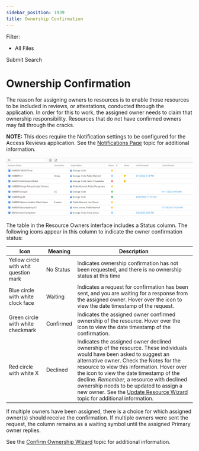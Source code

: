 ```yaml
---
sidebar_position: 1939
title: Ownership Confirmation
---
```


Filter: 

* All Files

Submit Search

# Ownership Confirmation

The reason for assigning owners to resources is to enable those resources to be included in reviews, or attestations, conducted through the application. In order for this to work, the assigned owner needs to claim that ownership responsibility. Resources that do not have confirmed owners may fall through the cracks.

**NOTE:**  This does require the Notification settings to be configured for the Access Reviews application. See the [Notifications Page](../Admin/Configuration/Notifications "Notifications Page") topic for additional information.

![Table in Resource Owners interface showing several resources being managed and all confirmation status icons](../../../../../../static/images/Auditor_10.7/Content/Resources/Images/Access/Reviews/ResourceOwners/TableStatus.png "Table in Resource Owners interface showing several resources being managed and all confirmation status icons")

The table in the Resource Owners interface includes a Status column. The following icons appear in this column to indicate the owner confirmation status:

| Icon | Meaning | Description |
| --- | --- | --- |
| Yellow circle with whit question mark | No Status | Indicates ownership confirmation has not been requested, and there is no ownership status at this time |
| Blue circle with white clock face | Waiting | Indicates a request for confirmation has been sent, and you are waiting for a response from the assigned owner. Hover over the icon to view the date timestamp of the request. |
| Green circle with white checkmark | Confirmed | Indicates the assigned owner confirmed ownership of the resource. Hover over the icon to view the date timestamp of the confirmation. |
| Red circle with white X | Declined | Indicates the assigned owner declined ownership of the resource. These individuals would have been asked to suggest an alternative owner. Check the Notes for the resource to view this information. Hover over the icon to view the date timestamp of the decline.  *Remember,* a resource with declined ownership needs to be updated to assign a new owner. See the [Update Resource Wizard](Wizard/Update "Update Resource Wizard") topic for additional information. |

If multiple owners have been assigned, there is a choice for which assigned owner(s) should receive the confirmation. If multiple owners were sent the request, the column remains as a waiting symbol until the assigned Primary owner replies.

See the [Confirm Ownership Wizard](Wizard/Confirm "Confirm Ownership Wizard") topic for additional information.